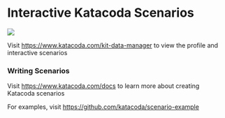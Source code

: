 # Interactive Katacoda Scenarios

[![](http://shields.katacoda.com/katacoda/kit-data-manager/count.svg)](https://www.katacoda.com/kit-data-manager "Get your profile on Katacoda.com")

Visit https://www.katacoda.com/kit-data-manager to view the profile and interactive scenarios

### Writing Scenarios
Visit https://www.katacoda.com/docs to learn more about creating Katacoda scenarios

For examples, visit https://github.com/katacoda/scenario-example
